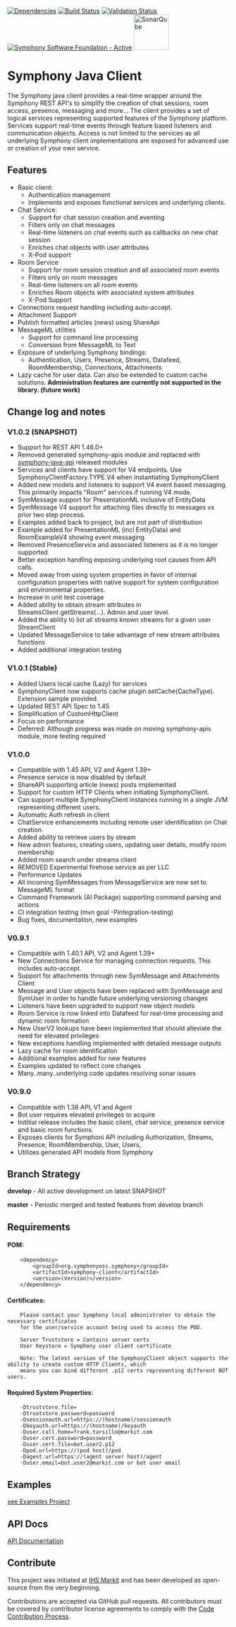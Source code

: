 [![Dependencies](https://www.versioneye.com/user/projects/5770f47919424d000f2e0095/badge.svg?style=flat-square)](https://www.versioneye.com/user/projects/5770f47919424d000f2e0095)
[![Build Status](https://travis-ci.org/symphonyoss/symphony-java-client.svg)](https://travis-ci.org/symphonyoss/symphony-java-client)
[![Validation Status](https://scan.coverity.com/projects/9112/badge.svg?flat=1)](https://scan.coverity.com/projects/symphonyoss-symphony-java-client)
[![Symphony Software Foundation - Active](https://cdn.rawgit.com/symphonyoss/contrib-toolbox/master/images/ssf-badge-active.svg)](https://symphonyoss.atlassian.net/wiki/display/FM/Active)
<a href="https://sonarqube.com/overview?id=org.symphonyoss.symphony%3Asymphony-java-client"><img src="https://www.sonarqube.org/assets/logo-31ad3115b1b4b120f3d1efd63e6b13ac9f1f89437f0cf6881cc4d8b5603a52b4.svg" title="SonarQube" width="80"/></a>

Symphony Java Client
====================

The Symphony java client provides a real-time wrapper around the Symphony REST API's to simplify the creation of chat sessions, room access, presence, messaging and more...  The client provides a set of logical services representing supported features of the Symphony platform.  Services support real-time events through feature based listeners and communication objects.  Access is not limited to the services as all underlying Symphony client implementations are exposed for advanced use or creation of your own service.

## Features
* Basic client:
    * Authentication management
    * Implements and exposes functional services and underlying clients.
* Chat Service:
    * Support for chat session creation and eventing
    * Filters only on chat messages
    * Real-time listeners on chat events such as callbacks on new chat session
    * Enriches chat objects with user attributes
    * X-Pod support
* Room Service
    * Support for room session creation and all associated room events
    * Filters only on room messages
    * Real-time listeners on all room events
    * Enriches Room objects with associated system attributes
    * X-Pod Support
* Connections request handling including auto-accept.
* Attachment Support
* Publish formatted articles (news) using ShareApi
* MessageML utilities
    * Support for command line processing
    * Conversion from MessageML to Text
* Exposure of underlying Symphony bindings:
    * Authentication, Users, Presence, Streams, Datafeed, RoomMembership, Connections, Attachments
* Lazy cache for user data.  Can also be extended to custom cache solutions. 
**Administration features are currently not supported in the library. (future work)**



## Change log and notes

### V1.0.2 (SNAPSHOT)
* Support for REST API 1.46.0+
* Removed generated symphony-apis module and replaced with [symphony-java-api](https://github.com/symphonyoss/symphony-java-api) released modules
* Services and clients have support for V4 endpoints.  Use SymphonyClientFactory.TYPE.V4 when instantiating SymphonyClient
* Added new models and listeners to support V4 event based messaging.  This primarily impacts "Room" services if running V4 mode. 
* SymMessage support for PresentationML inclusive of EntityData
* SymMessage V4 support for attaching files directly to messages vs prior two step process.
* Examples added back to project, but are not part of distribution
* Example added for PresentationML (incl EntityData) and RoomExampleV4 showing event messaging
* Removed PresenceService and associated listeners as it is no longer supported
* Better exception handling exposing underlying root causes from API calls.
* Moved away from using system properties in favor of internal configuration properties with native support for system configuration and environmental properties.
* Increase in unit test coverage
* Added ability to obtain stream attributes in StreamsClient.getStreams(...).  Admin and user level.
* Added the ability to list all streams known streams for a given user StreamClient
* Updated MessageService to take advantage of new stream attributes functions
* Added additional integration testing



### V1.0.1 (Stable)
* Added Users local cache (Lazy) for services
* SymphonyClient now supports cache plugin setCache(CacheType). Extension sample provided.
* Updated REST API Spec to 1.45
* Simplification of CustomHttpClient
* Focus on performance
* Deferred: Although progress was made on moving symphony-apis module, more testing required 


### V1.0.0 
* Compatible with 1.45 API, V2 and Agent 1.39+
* Presence service is now disabled by default
* ShareAPI supporting article (news) posts implemented
* Support for custom HTTP Clients when initiating SymphonyClient.
* Can support multiple SymphonyClient instances running in a single JVM representing different users.
* Automatic Auth refresh in client
* ChatService enhancements including remote user identification on Chat creation.
* Added ability to retrieve users by stream
* New admin features, creating users, updating user details, modify room membership
* Added room search under streams client
* REMOVED Experimental firehose service as per LLC
* Performance Updates
* All incoming SymMessages from MessageService are now set to MessageML format
* Command Framework (AI Package) supporting command parsing and actions
* CI integration testing (mvn goal -Pintegration-testing)
* Bug fixes, documentation, new examples

### V0.9.1 

* Compatible with 1.40.1 API, V2 and Agent 1.39+
* New Connections Service for managing connection requests.  This includes auto-accept.
* Support for attachments through new SymMessage and Attachments Client
* Message and User objects have been replaced with SymMessage and SymUser in order to handle future underlying versioning changes
* Listeners have been upgraded to support new object models
* Room Service is now linked into Datafeed for real-time processing and dynamic room formation
* New UserV2 lookups have been implemented that should alleviate the need for elevated privileges
* New exceptions handling implemented with detailed message outputs
* Lazy cache for room identification
* Additional examples added for new features
* Examples updated to reflect core changes
* Many..many..underlying code updates resolving sonar issues

### V0.9.0 

* Compatible with 1.38 API, V1 and Agent
* Bot user requires elevated privileges to acquire
* Inititial release includes the basic client, chat service, presence service and basic room functions.
* Exposes clients for Symphoni API including Authorization, Streams, Presence, RoomMembership, User, Users,
* Utilizes generated API models from Symphony

## Branch Strategy

**develop** - All active development on latest SNAPSHOT

**master**  - Periodic merged and tested features from develop branch



## Requirements

#### POM:

        <dependency>
            <groupId>org.symphonyoss.symphony</groupId>
            <artifactId>symphony-client</artifactId>
            <version>(Version)</version>
        </dependency>

#### Certificates:

        Please contact your Symphony local administrator to obtain the necessary certificates
        for the user/service account being used to access the POD.

        Server Truststore = Contains server certs
        User Keystore = Symphony user client certificate

        Note: The latest version of the SymphonyClient object supports the ability to create custom HTTP Clients, which
        means you can bind different .p12 certs representing different BOT users.


#### Required System Properties:

        -Dtruststore.file=
        -Dtruststore.password=password
        -Dsessionauth.url=https://(hostname)/sessionauth
        -Dkeyauth.url=https://(hostname)/keyauth
        -Duser.call.home=frank.tarsillo@markit.com
        -Duser.cert.password=password
        -Duser.cert.file=bot.user2.p12
        -Dpod.url=https://(pod host)/pod
        -Dagent.url=https://(agent server host)/agent
        -Duser.email=bot.user2@markit.com or bot user email
       

## Examples
[see Examples Project](https://github.com/symphonyoss/symphony-java-sample-bots)


## API Docs
[API Documentation](http://symphonyoss.github.io/symphony-java-client/index.html)

## Contribute
This project was initiated at [IHS Markit](https://www.ihsmarkit.com) and has been developed as open-source from the very beginning.

Contributions are accepted via GitHub pull requests. All contributors must be covered by contributor license agreements to comply with the [Code Contribution Process](https://symphonyoss.atlassian.net/wiki/display/FM/Code+Contribution+Process).
